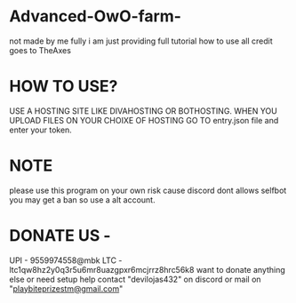 # Advanced-OwO-farm-
not made by me fully i am just providing full tutorial how to use all credit goes to TheAxes

# HOW TO USE?
USE A HOSTING SITE LIKE DIVAHOSTING OR BOTHOSTING.
WHEN YOU UPLOAD FILES ON YOUR CHOIXE OF HOSTING GO TO entry.json file and enter your token. 
# NOTE 
please use this program on your own risk cause discord dont allows selfbot you may get a ban so use a alt account. 
# DONATE US - 
UPI - 9559974558@mbk
LTC - ltc1qw8hz2y0q3r5u6mr8uazgpxr6mcjrrz8hrc56k8
want to donate anything else or need setup help contact "devilojas432" on discord or mail on "playbiteprizestm@gmail.com" 
